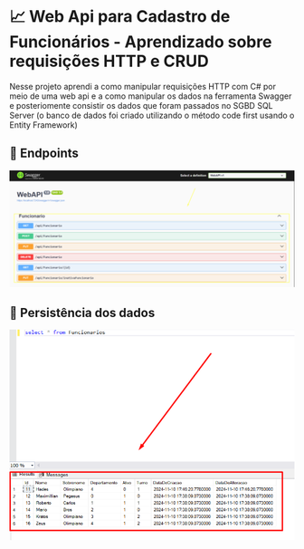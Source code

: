 # 📈 Web Api para Cadastro de Funcionários - Aprendizado sobre requisições HTTP e CRUD

Nesse projeto aprendi a como manipular requisições HTTP com C# por meio de uma web api e a como manipular os dados na ferramenta Swagger e posteriomente consistir os dados que foram passados no SGBD SQL Server (o banco de dados foi criado utilizando o método code first usando o Entity Framework)

## 📌 Endpoints

<img src="https://github.com/kevineduardoo/WebApi/blob/main/Endpoints.png" >

## 📌 Persistência dos dados 

<img src="https://github.com/kevineduardoo/WebApi/blob/main/TabelaBancoDeDados.png" >


